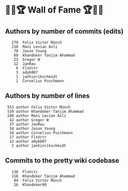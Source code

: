 # 👏💫🏆 Wall of Fame 🏆💫👏

## Authors by number of commits (edits)

```
   279	Felix Victor Münch
   218	Mani Levian Asli
    70	Jason Young
    69	Khandoker Tanjim Ahammad
    23	Gregor W
    12	JanRau
     6	FlxVctr
     3	adyk007
     1	janhinrikschmidt
     1	Cornelius Puschmann
```

## Authors by number of lines

```
 553 author Felix Victor Münch
 539 author Khandoker Tanjim Ahammad
 240 author Mani Levian Asli
  42 author Gregor W
  37 author JanRau
  34 author Jason Young
  34 author Cornelius Puschmann
  17 author FlxVctr
  12 author adyk007
   2 author janhinrikschmidt
```

## Commits to the pretty wiki codebase

```
   138	FlxVctr
   118	Khandoker Tanjim Ahammad
    94	Felix Victor Münch
    16	Khandoker09
```
